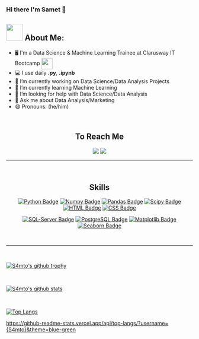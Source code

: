 ### Hi there I'm Samet 👋


## <img src="https://raw.githubusercontent.com/TheDudeThatCode/TheDudeThatCode/master/Assets/Developer.gif" width="45px"> About Me:
- 🖥️ I'm a Data Science & Machine Learning Trainee at Clarusway IT Bootcamp 
      <a href="https://clarusway.com"><img align="center" src="https://coursereport-production.imgix.net/uploads/school/logo/1167/original/CW_3d_transparent2.png?w=200&h=200&dpr=1&q=75" width="30"></a>
- 💻 I use daily  **.py**, **.ipynb**
- 🔭 I’m currently working on Data Science/Data Analysis Projects
- 🌱 I’m currently learning Machine Learning
- 🤔 I’m looking for help with Data Science/Data Analysis
- 💬 Ask me about Data Analysis/Marketing
- 😄 Pronouns: (he/him)
<br>

<center>
  
## To Reach Me
[![](https://img.shields.io/badge/LinkedIn-0077B5?style=for-the-badge&logo=linkedin&logoColor=white)](https://www.linkedin.com/in/sametakyildiz)
[![](https://img.shields.io/badge/Gmail-D14836?style=for-the-badge&logo=gmail&logoColor=white)](sametakildiznl.0@gmail.com)
  
---
<br>
      
## Skills

[![Python Badge](https://img.shields.io/badge/Python-3776AB?style=for-the-badge&logo=python&logoColor=white)](#)
[![Numpy Badge](https://img.shields.io/badge/-Numpy-013243?style=for-the-badge&logo=numpy&logoColor=white)](#)
[![Pandas Badge](https://img.shields.io/badge/-Pandas-130654?style=for-the-badge&logo=pandas&logoColor=white)](#)
[![Scipy Badge](https://img.shields.io/badge/-scipy-0054a6?style=for-the-badge&logo=scipy&logoColor=white)](#)
[![HTML Badge](https://img.shields.io/badge/HTML-239120?style=for-the-badge&logo=html5&logoColor=white)](#)
[![CSS Badge](https://img.shields.io/badge/CSS-239120?&style=for-the-badge&logo=css3&logoColor=white)](#)

[![SQL-Server Badge](https://img.shields.io/badge/Microsoft_SQL_Server-CC2927?style=for-the-badge&logo=microsoft-sql-server&logoColor=white)](#)
[![PostgreSQL Badge](https://img.shields.io/badge/PostgreSQL-316192?style=for-the-badge&logo=postgresql&logoColor=white)](#)
[![Matplotlib Badge](https://img.shields.io/badge/-matplotlib-11557c?style=for-the-badge&logo=microstrategy&logoColor=white)](#)
[![Seaborn Badge](https://img.shields.io/badge/-seaborn-7db0bc?style=for-the-badge&logo=cesium&logoColor=white)](#)


<br>
  
---

<br>


</center>

[![S4mto's github trophy](https://github-profile-trophy.vercel.app/?username=S4mto&row=1)](https://github.com/ryo-ma/github-profile-trophy)

<br>

[![S4mto's github stats](https://github-readme-stats.vercel.app/api?username=S4mto&theme=blue-green)](https://github.com/anuraghazra/github-readme-stats)

<br>

[![Top Langs](https://github-readme-stats.vercel.app/api/top-langs/?username=S4mto&theme=blue-green)](#)


https://github-readme-stats.vercel.app/api/top-langs/?username={S4mto}&theme=blue-green
